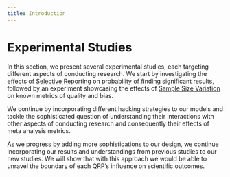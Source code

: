 ```yaml
---
title: Introduction
---
```


# Experimental Studies

In this section, we present several experimental studies, each targeting different aspects of conducting research. We start by investigating the effects of [Selective Reporting](selective-reporting.md) on probability of finding significant results, followed by an experiment showcasing the effects of [Sample Size Variation](sample-size-variation.md) on known metrics of quality and bias. 

We continue by incorporating different hacking strategies to our models and tackle the sophisticated question of understanding their interactions with other aspects of conducting research and consequently their effects of meta analysis metrics. 

As we progress by adding more sophistications to our design, we continue incorporating our results and understandings from previous studies to our new studies. We will show that with this approach we would be able to unravel the boundary of each QRP’s influence on scientific outcomes. 